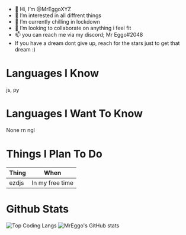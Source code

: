 - 👋 Hi, I’m @MrEggoXYZ
- 👀 I’m interested in all diffrent things
- 🌱 I’m currently chilling in lockdown
- 💞️ I’m looking to collaborate on anything i feel fit
- 📫 you can reach me via my discord; Mr Eggo#2048
- If you have a dream dont give up, reach for the stars just to get that dream :)

# Languages I Know
js, py

# Languages I Want To Know
None rn ngl

# Things I Plan To Do
| Thing | When |
| ----- | ---- |
| ezdjs | In my free time |

# Github Stats

![Top Coding Langs](https://github-readme-stats.vercel.app/api/top-langs/?username=MrEggoXYZ&theme=tokyonight)
![MrEggo's GitHub stats](https://github-readme-stats.vercel.app/api?username=MrEggoXYZ&count_private=true&theme=tokyonight)

